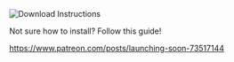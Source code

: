 <img src="https://i.imgur.com/b0n5yNL.png" alt="Download Instructions">

Not sure how to install? Follow this guide!

https://www.patreon.com/posts/launching-soon-73517144
